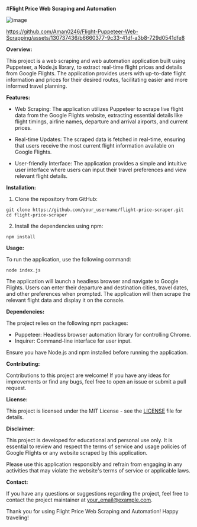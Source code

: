 #**Flight Price Web Scraping and Automation**

![image](https://github.com/Aman0246/Flight-Puppeteer-Web-Scrapping/assets/130737436/b69cbb31-28ff-4905-9900-ac55f1803f30)
  

https://github.com/Aman0246/Flight-Puppeteer-Web-Scrapping/assets/130737436/b6660377-9c33-41df-a3b8-729d0541dfe8



**Overview:**

This project is a web scraping and web automation application built using Puppeteer, a Node.js library, to extract real-time flight prices and details from Google Flights. The application provides users with up-to-date flight information and prices for their desired routes, facilitating easier and more informed travel planning.

**Features:**

- Web Scraping: The application utilizes Puppeteer to scrape live flight data from the Google Flights website, extracting essential details like flight timings, airline names, departure and arrival airports, and current prices.

- Real-time Updates: The scraped data is fetched in real-time, ensuring that users receive the most current flight information available on Google Flights.

- User-friendly Interface: The application provides a simple and intuitive user interface where users can input their travel preferences and view relevant flight details.

**Installation:**

1. Clone the repository from GitHub:
```
git clone https://github.com/your_username/flight-price-scraper.git
cd flight-price-scraper
```

2. Install the dependencies using npm:
```
npm install
```

**Usage:**

To run the application, use the following command:
```
node index.js
```

The application will launch a headless browser and navigate to Google Flights. Users can enter their departure and destination cities, travel dates, and other preferences when prompted. The application will then scrape the relevant flight data and display it on the console.

**Dependencies:**

The project relies on the following npm packages:

- Puppeteer: Headless browser automation library for controlling Chrome.
- Inquirer: Command-line interface for user input.

Ensure you have Node.js and npm installed before running the application.

**Contributing:**

Contributions to this project are welcome! If you have any ideas for improvements or find any bugs, feel free to open an issue or submit a pull request.

**License:**

This project is licensed under the MIT License - see the [LICENSE](link_to_license) file for details.

**Disclaimer:**

This project is developed for educational and personal use only. It is essential to review and respect the terms of service and usage policies of Google Flights or any website scraped by this application.

Please use this application responsibly and refrain from engaging in any activities that may violate the website's terms of service or applicable laws.

**Contact:**

If you have any questions or suggestions regarding the project, feel free to contact the project maintainer at your_email@example.com.

Thank you for using Flight Price Web Scraping and Automation! Happy traveling!
